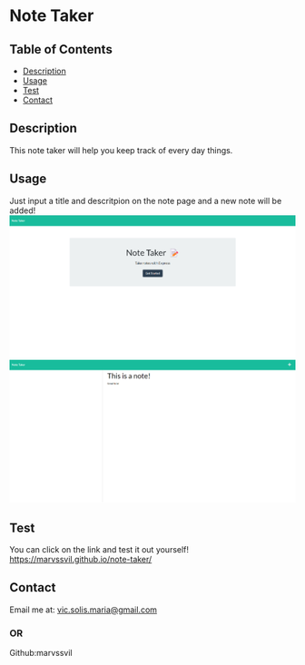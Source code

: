 # Note Taker

## Table of Contents
* [Description](#Description)
* [Usage](#Usage)
* [Test](#Test)
* [Contact](#Contact)

## Description
This note taker will help you keep track of every day things.

## Usage
Just input a title and descritpion on the note page and a new note will be added!
![website](./Develop/public/assets/img/Screenshot%202022-05-29%20232612.png)
![note](./Develop/public/assets/img/Screenshot%202022-05-29%20233423.png)

## Test
You can click on the link and test it out yourself!
https://marvssvil.github.io/note-taker/

## Contact
Email me at: vic.solis.maria@gmail.com
### OR
Github:marvssvil